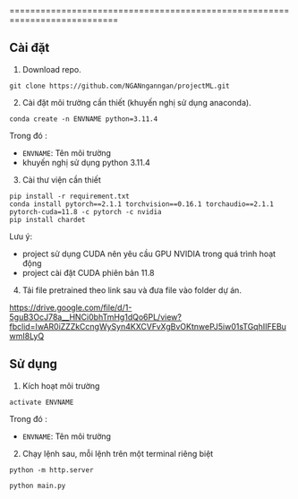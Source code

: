 ===========================================================================

Cài đặt
-----------------
1. Download repo.
```
git clone https://github.com/NGANnganngan/projectML.git
```

2. Cài đặt môi trường cần thiết (khuyến nghị sử dụng anaconda).
```
conda create -n ENVNAME python=3.11.4
```
Trong đó : 
* `ENVNAME`: Tên môi trường
* khuyến nghị sử dụng python 3.11.4

3. Cài thư viện cần thiết
```
pip install -r requirement.txt
conda install pytorch==2.1.1 torchvision==0.16.1 torchaudio==2.1.1 pytorch-cuda=11.8 -c pytorch -c nvidia
pip install chardet
```
Lưu ý: 
* project sử dụng CUDA nên yêu cầu GPU NVIDIA trong quá trình hoạt động
* project cài đặt CUDA phiên bản 11.8

4. Tải file pretrained theo link sau và đưa file vào folder dự án.

https://drive.google.com/file/d/1-5guB3OcJ78a__HNCi0bhTmHg1dQo6PL/view?fbclid=IwAR0iZZZkCcngWySyn4KXCVFvXgBvOKtnwePJ5iw01sTGqhIIFEBuwmI8LyQ

Sử dụng
-----------------
1. Kích hoạt môi trường
```
activate ENVNAME
```
Trong đó : 
* `ENVNAME`: Tên môi trường

2. Chạy lệnh sau, mỗi lệnh trên một terminal riêng biệt
```
python -m http.server 
```
```
python main.py
```

